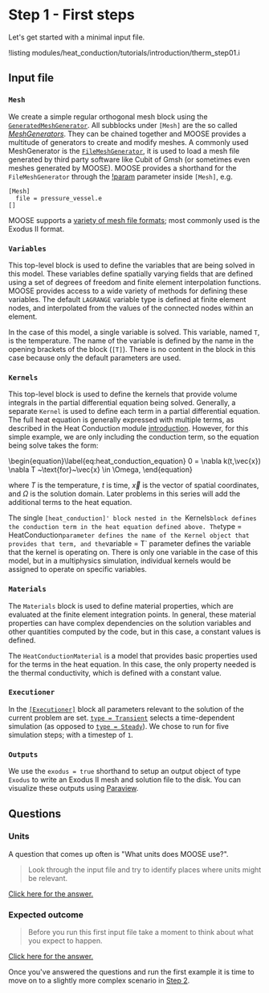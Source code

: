 # Step 1 - First steps

Let's get started with a minimal input file.

!listing modules/heat_conduction/tutorials/introduction/therm_step01.i

## Input file

### `Mesh`

We create a simple regular orthogonal mesh block using the
[`GeneratedMeshGenerator`](GeneratedMeshGenerator.md). All subblocks under
`[Mesh]` are the so called [*MeshGenerators*](meshgenerators/MeshGenerator.md).
They can be chained together and MOOSE provides a multitude of generators to
create and modify meshes. A commonly used MeshGenerator is the
[`FileMeshGenerator`](FileMeshGenerator.md), it is used to load a mesh file
generated by third party software like Cubit of Gmsh (or sometimes even meshes
generated by MOOSE). MOOSE provides a shorthand for the `FileMeshGenerator`
through the [!param](/Mesh/FileMesh/file) parameter inside `[Mesh]`, e.g.

```
[Mesh]
  file = pressure_vessel.e
[]
```

MOOSE supports a [variety of mesh file formats](FileMeshGenerator.md); most
commonly used is the Exodus II format.

### `Variables`

This top-level block is used to define the variables that are being solved
in this model. These variables define spatially varying fields that are defined
using a set of degrees of freedom and finite element interpolation functions.
MOOSE provides access to a wide variety of methods for defining these variables.
The default `LAGRANGE` variable type is defined at finite element nodes, and
interpolated from the values of the connected nodes within an element.

In the case of this model, a single variable is solved. This variable, named `T`,
is the temperature. The name of the variable is defined by the name in the opening
brackets of the block (`[T]`). There is no content in the block in this case because
only the default parameters are used.

### `Kernels`

This top-level block is used to define the kernels that provide volume integrals
in the partial differential equation being solved. Generally, a separate `Kernel`
is used to define each term in a partial differential equation. The full heat equation
is generally expressed with multiple terms, as described in the Heat Conduction module
[introduction](heat_conduction/index.md). However, for this simple example, we are only
including the conduction term, so the equation being solve takes the form:

\begin{equation}\label{eq:heat_conduction_equation}
  0 = \nabla k(t,\vec{x}) \nabla T ~\text{for}~\vec{x} \in \Omega,
\end{equation}

where $T$ is the temperature, $t$ is time, $\vec{x}$ is the vector of spatial coordinates,
and $\Omega$ is the solution domain. Later problems in this series will add the
additional terms to the heat equation.

The single `[heat_conduction]' block nested in the `Kernels` block defines the conduction
term in the heat equation defined above. The `type = HeatConduction` parameter defines
the name of the Kernel object that provides that term, and the `variable = T` parameter
defines the variable that the kernel is operating on. There is only one variable in the case
of this model, but in a multiphysics simulation, individual kernels would be assigned
to operate on specific variables.

### `Materials`

The `Materials` block is used to define material properties, which are evaluated at
the finite element integration points. In general, these material properties can
have complex dependencies on the solution variables and other quantities computed
by the code, but in this case, a constant values is defined.

The `HeatConductionMaterial` is a model that provides basic properties used for
the terms in the heat equation. In this case, the only property needed is the thermal
conductivity, which is defined with a constant value.

### `Executioner`

In the [`[Executioner]`](Executioner/index.md) block all parameters relevant to the solution of the current
problem are set. [`type = Transient`](Transient.md) selects a time-dependent simulation (as
opposed to [`type = Steady`](Steady.md)). We chose to run for five simulation steps; with a
timestep of `1`.

### `Outputs`

We use the `exodus = true` shorthand to setup an output object of type `Exodus` to write
an Exodus II mesh and solution file to the disk. You can visualize these outputs using
[Paraview](https://www.paraview.org).

## Questions

### Units

A question that comes up often is "What units does MOOSE use?".

>  Look through the input file and try to identify places where units might be
>  relevant.

[Click here for the answer.](heat_conduction/tutorials/introduction/answer01a.md)

### Expected outcome

> Before you run this first input file take a moment to think about what you
> expect to happen.

[Click here for the answer.](heat_conduction/tutorials/introduction/answer01b.md)

Once you've answered the questions and run the first example it is time to move
on to a slightly more complex scenario in [Step 2](heat_conduction/tutorials/introduction/therm_step02.md).
